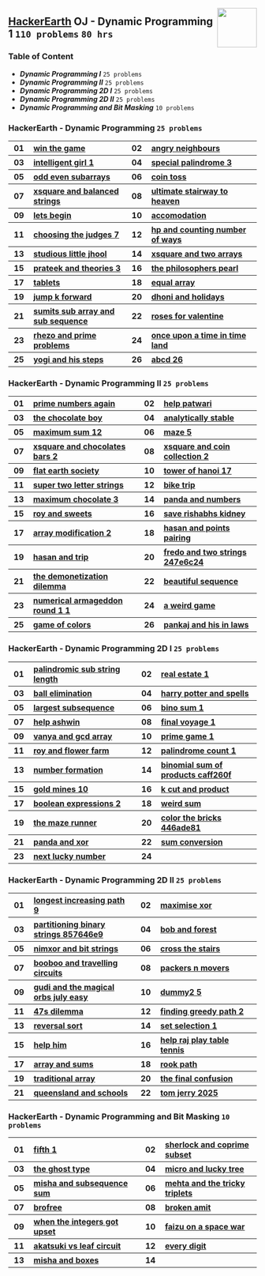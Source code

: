 <img align="right" width="80" src="/logos/hackerearth.png"></img>

## [HackerEarth](https://hackerearth.com/) OJ - Dynamic Programming 1 `110 problems` `80 hrs`

### Table of Content

- ***Dynamic Programming I***               `25 problems`
- ***Dynamic Programming II***              `25 problems`
- ***Dynamic Programming 2D I***            `25 problems`
- ***Dynamic Programming 2D II***           `25 problems`
- ***Dynamic Programming and Bit Masking*** `10 problems`

### HackerEarth - Dynamic Programming `25 problems`

<table>
    <tbody>
        <tr>
<th align="center" width="50px">01</th><th align="left" width="550px"><a href="https://hackerearth.com/practice/algorithms/dynamic-programming/introduction-to-dynamic-programming-1/practice-problems/algorithm/win-the-game/">win the game</a></th>
<th align="center" width="50px">02</th><th align="left" width="550px"><a href="https://hackerearth.com/practice/algorithms/dynamic-programming/introduction-to-dynamic-programming-1/practice-problems/algorithm/angry-neighbours/">angry neighbours</a></th>
        </tr>
        <tr>
<th align="center" width="50px">03</th><th align="left" width="550px"><a href="https://hackerearth.com/practice/algorithms/dynamic-programming/introduction-to-dynamic-programming-1/practice-problems/algorithm/intelligent-girl-1/">intelligent girl 1</a></th>
<th align="center" width="50px">04</th><th align="left" width="550px"><a href="https://hackerearth.com/practice/algorithms/dynamic-programming/introduction-to-dynamic-programming-1/practice-problems/algorithm/special-palindrome-3/">special palindrome 3</a></th>
        </tr>
        <tr>
<th align="center" width="50px">05</th><th align="left" width="550px"><a href="https://hackerearth.com/practice/algorithms/dynamic-programming/introduction-to-dynamic-programming-1/practice-problems/algorithm/odd-even-subarrays-72ad69db/">odd even subarrays</a></th>
<th align="center" width="50px">06</th><th align="left" width="550px"><a href="https://hackerearth.com/practice/algorithms/dynamic-programming/introduction-to-dynamic-programming-1/practice-problems/algorithm/coin-toss/">coin toss</a></th>
        </tr>
        <tr>
<th align="center" width="50px">07</th><th align="left" width="550px"><a href="https://hackerearth.com/practice/algorithms/dynamic-programming/introduction-to-dynamic-programming-1/practice-problems/algorithm/xsquare-and-balanced-strings/">xsquare and balanced strings</a></th>
<th align="center" width="50px">08</th><th align="left" width="550px"><a href="https://hackerearth.com/practice/algorithms/dynamic-programming/introduction-to-dynamic-programming-1/practice-problems/algorithm/ultimate-stairway-to-heaven/">ultimate stairway to heaven</a></th>
        </tr>
        <tr>
<th align="center" width="50px">09</th><th align="left" width="550px"><a href="https://hackerearth.com/practice/algorithms/dynamic-programming/introduction-to-dynamic-programming-1/practice-problems/algorithm/lets-begin/">lets begin</a></th>
<th align="center" width="50px">10</th><th align="left" width="550px"><a href="https://hackerearth.com/practice/algorithms/dynamic-programming/introduction-to-dynamic-programming-1/practice-problems/algorithm/accomodation-a5c006f3/">accomodation</a></th>
        </tr>
        <tr>
<th align="center" width="50px">11</th><th align="left" width="550px"><a href="https://hackerearth.com/practice/algorithms/dynamic-programming/introduction-to-dynamic-programming-1/practice-problems/algorithm/choosing-the-judges-7/">choosing the judges 7</a></th>
<th align="center" width="50px">12</th><th align="left" width="550px"><a href="https://hackerearth.com/practice/algorithms/dynamic-programming/introduction-to-dynamic-programming-1/practice-problems/algorithm/hp-and-counting-number-of-ways-1d73a6a4/">hp and counting number of ways</a></th>
        </tr>
        <tr>
<th align="center" width="50px">13</th><th align="left" width="550px"><a href="https://hackerearth.com/practice/algorithms/dynamic-programming/introduction-to-dynamic-programming-1/practice-problems/algorithm/studious-little-jhool/">studious little jhool</a></th>
<th align="center" width="50px">14</th><th align="left" width="550px"><a href="https://hackerearth.com/practice/algorithms/dynamic-programming/introduction-to-dynamic-programming-1/practice-problems/algorithm/xsquare-and-two-arrays/">xsquare and two arrays</a></th>
        </tr>
        <tr>
<th align="center" width="50px">15</th><th align="left" width="550px"><a href="https://hackerearth.com/practice/algorithms/dynamic-programming/introduction-to-dynamic-programming-1/practice-problems/algorithm/prateek-and-theories-3/">prateek and theories 3</a></th>
<th align="center" width="50px">16</th><th align="left" width="550px"><a href="https://hackerearth.com/practice/algorithms/dynamic-programming/introduction-to-dynamic-programming-1/practice-problems/algorithm/the-philosophers-pearl/">the philosophers pearl</a></th>
        </tr>
        <tr>
<th align="center" width="50px">17</th><th align="left" width="550px"><a href="https://hackerearth.com/practice/algorithms/dynamic-programming/introduction-to-dynamic-programming-1/practice-problems/algorithm/tablets/">tablets</a></th>
<th align="center" width="50px">18</th><th align="left" width="550px"><a href="https://hackerearth.com/practice/algorithms/dynamic-programming/introduction-to-dynamic-programming-1/practice-problems/algorithm/equal-array-84cf6c5f/">equal array</a></th>
        </tr>
        <tr>
<th align="center" width="50px">19</th><th align="left" width="550px"><a href="https://hackerearth.com/practice/algorithms/dynamic-programming/introduction-to-dynamic-programming-1/practice-problems/algorithm/jump-k-forward-250d464b/">jump k forward</a></th>
<th align="center" width="50px">20</th><th align="left" width="550px"><a href="https://hackerearth.com/practice/algorithms/dynamic-programming/introduction-to-dynamic-programming-1/practice-problems/algorithm/dhoni-and-holidays/">dhoni and holidays</a></th>
        </tr>
        <tr>
<th align="center" width="50px">21</th><th align="left" width="550px"><a href="https://hackerearth.com/practice/algorithms/dynamic-programming/introduction-to-dynamic-programming-1/practice-problems/algorithm/sumits-sub-array-and-sub-sequence/">sumits sub array and sub sequence</a></th>
<th align="center" width="50px">22</th><th align="left" width="550px"><a href="https://hackerearth.com/practice/algorithms/dynamic-programming/introduction-to-dynamic-programming-1/practice-problems/algorithm/roses-for-valentine-4a795f72/">roses for valentine</a></th>
        </tr>
        <tr>
<th align="center" width="50px">23</th><th align="left" width="550px"><a href="https://hackerearth.com/practice/algorithms/dynamic-programming/introduction-to-dynamic-programming-1/practice-problems/algorithm/rhezo-and-prime-problems/">rhezo and prime problems</a></th>
<th align="center" width="50px">24</th><th align="left" width="550px"><a href="https://hackerearth.com/practice/algorithms/dynamic-programming/introduction-to-dynamic-programming-1/practice-problems/algorithm/once-upon-a-time-in-time-land/">once upon a time in time land</a></th>
        </tr>
        <tr>
<th align="center" width="50px">25</th><th align="left" width="550px"><a href="https://hackerearth.com/practice/algorithms/dynamic-programming/introduction-to-dynamic-programming-1/practice-problems/algorithm/yogi-and-his-steps-65b27a4b/">yogi and his steps</a></th>
<th align="center" width="50px">26</th><th align="left" width="550px"><a href="https://hackerearth.com/practice/algorithms/dynamic-programming/introduction-to-dynamic-programming-1/practice-problems/algorithm/abcd-26-81bc0a09/">abcd 26</a></th>
        </tr>
    </tbody>
</table>

### HackerEarth - Dynamic Programming II `25 problems`

<table>
    <tbody>
        <tr>
<th align="center" width="50px">01</th><th align="left" width="550px"><a href="https://hackerearth.com/practice/algorithms/dynamic-programming/introduction-to-dynamic-programming-1/practice-problems/algorithm/prime-numbers-again/">prime numbers again</a></th>
<th align="center" width="50px">02</th><th align="left" width="550px"><a href="https://hackerearth.com/practice/algorithms/dynamic-programming/introduction-to-dynamic-programming-1/practice-problems/algorithm/help-patwari/">help patwari</a></th>
        </tr>
        <tr>
<th align="center" width="50px">03</th><th align="left" width="550px"><a href="https://hackerearth.com/practice/algorithms/dynamic-programming/introduction-to-dynamic-programming-1/practice-problems/algorithm/the-chocolate-boy-738c799b/">the chocolate boy</a></th>
<th align="center" width="50px">04</th><th align="left" width="550px"><a href="https://hackerearth.com/practice/algorithms/dynamic-programming/introduction-to-dynamic-programming-1/practice-problems/algorithm/analytically-stable-123d6381/">analytically stable</a></th>
        </tr>
        <tr>
<th align="center" width="50px">05</th><th align="left" width="550px"><a href="https://hackerearth.com/practice/algorithms/dynamic-programming/introduction-to-dynamic-programming-1/practice-problems/algorithm/maximum-sum-12/">maximum sum 12</a></th>
<th align="center" width="50px">06</th><th align="left" width="550px"><a href="https://hackerearth.com/practice/algorithms/dynamic-programming/introduction-to-dynamic-programming-1/practice-problems/algorithm/maze-5/">maze 5</a></th>
        </tr>
        <tr>
<th align="center" width="50px">07</th><th align="left" width="550px"><a href="https://hackerearth.com/practice/algorithms/dynamic-programming/introduction-to-dynamic-programming-1/practice-problems/algorithm/xsquare-and-chocolates-bars-2/">xsquare and chocolates bars 2</a></th>
<th align="center" width="50px">08</th><th align="left" width="550px"><a href="https://hackerearth.com/practice/algorithms/dynamic-programming/introduction-to-dynamic-programming-1/practice-problems/algorithm/xsquare-and-coin-collection-2/">xsquare and coin collection 2</a></th>
        </tr>
        <tr>
<th align="center" width="50px">09</th><th align="left" width="550px"><a href="https://hackerearth.com/practice/algorithms/dynamic-programming/introduction-to-dynamic-programming-1/practice-problems/algorithm/flat-earth-society/">flat earth society</a></th>
<th align="center" width="50px">10</th><th align="left" width="550px"><a href="https://hackerearth.com/practice/algorithms/dynamic-programming/introduction-to-dynamic-programming-1/practice-problems/algorithm/tower-of-hanoi-17/">tower of hanoi 17</a></th>
        </tr>
        <tr>
<th align="center" width="50px">11</th><th align="left" width="550px"><a href="https://hackerearth.com/practice/algorithms/dynamic-programming/introduction-to-dynamic-programming-1/practice-problems/algorithm/super-two-letter-strings/">super two letter strings</a></th>
<th align="center" width="50px">12</th><th align="left" width="550px"><a href="https://hackerearth.com/practice/algorithms/dynamic-programming/introduction-to-dynamic-programming-1/practice-problems/algorithm/bike-trip/">bike trip</a></th>
        </tr>
        <tr>
<th align="center" width="50px">13</th><th align="left" width="550px"><a href="https://hackerearth.com/practice/algorithms/dynamic-programming/introduction-to-dynamic-programming-1/practice-problems/algorithm/maximum-chocolate-3/">maximum chocolate 3</a></th>
<th align="center" width="50px">14</th><th align="left" width="550px"><a href="https://hackerearth.com/practice/algorithms/dynamic-programming/introduction-to-dynamic-programming-1/practice-problems/algorithm/panda-and-numbers/">panda and numbers</a></th>
        </tr>
        <tr>
<th align="center" width="50px">15</th><th align="left" width="550px"><a href="https://hackerearth.com/practice/algorithms/dynamic-programming/introduction-to-dynamic-programming-1/practice-problems/algorithm/roy-and-sweets/">roy and sweets</a></th>
<th align="center" width="50px">16</th><th align="left" width="550px"><a href="https://hackerearth.com/practice/algorithms/dynamic-programming/introduction-to-dynamic-programming-1/practice-problems/algorithm/save-rishabhs-kidney/">save rishabhs kidney</a></th>
        </tr>
        <tr>
<th align="center" width="50px">17</th><th align="left" width="550px"><a href="https://hackerearth.com/practice/algorithms/dynamic-programming/introduction-to-dynamic-programming-1/practice-problems/algorithm/array-modification-2-dc88ff8a/">array modification 2</a></th>
<th align="center" width="50px">18</th><th align="left" width="550px"><a href="https://hackerearth.com/practice/algorithms/dynamic-programming/introduction-to-dynamic-programming-1/practice-problems/algorithm/hasan-and-points-pairing/">hasan and points pairing</a></th>
        </tr>
        <tr>
<th align="center" width="50px">19</th><th align="left" width="550px"><a href="https://hackerearth.com/practice/algorithms/dynamic-programming/introduction-to-dynamic-programming-1/practice-problems/algorithm/hasan-and-trip/">hasan and trip</a></th>
<th align="center" width="50px">20</th><th align="left" width="550px"><a href="https://hackerearth.com/practice/algorithms/dynamic-programming/introduction-to-dynamic-programming-1/practice-problems/algorithm/fredo-and-two-strings-247e6c24/">fredo and two strings 247e6c24</a></th>
        </tr>
        <tr>
<th align="center" width="50px">21</th><th align="left" width="550px"><a href="https://hackerearth.com/practice/algorithms/dynamic-programming/introduction-to-dynamic-programming-1/practice-problems/algorithm/the-demonetization-dilemma/">the demonetization dilemma</a></th>
<th align="center" width="50px">22</th><th align="left" width="550px"><a href="https://hackerearth.com/practice/algorithms/dynamic-programming/introduction-to-dynamic-programming-1/practice-problems/algorithm/beautiful-sequence/">beautiful sequence</a></th>
        </tr>
        <tr>
<th align="center" width="50px">23</th><th align="left" width="550px"><a href="https://hackerearth.com/practice/algorithms/dynamic-programming/introduction-to-dynamic-programming-1/practice-problems/algorithm/numerical-armageddon-round-1-1/">numerical armageddon round 1 1</a></th>
<th align="center" width="50px">24</th><th align="left" width="550px"><a href="https://hackerearth.com/practice/algorithms/dynamic-programming/introduction-to-dynamic-programming-1/practice-problems/algorithm/a-weird-game-e2b9afe4/">a weird game</a></th>
        </tr>
        <tr>
<th align="center" width="50px">25</th><th align="left" width="550px"><a href="https://hackerearth.com/practice/algorithms/dynamic-programming/introduction-to-dynamic-programming-1/practice-problems/algorithm/game-of-colors/">game of colors</a></th>
<th align="center" width="50px">26</th><th align="left" width="550px"><a href="https://hackerearth.com/practice/algorithms/dynamic-programming/introduction-to-dynamic-programming-1/practice-problems/algorithm/pankaj-and-his-in-laws/">pankaj and his in laws</a></th>
        </tr>
    </tbody>
</table>

### HackerEarth - Dynamic Programming 2D I `25 problems`

<table>
    <tbody>
        <tr>
<th align="center" width="50px">01</th><th align="left" width="550px"><a href="https://hackerearth.com/practice/algorithms/dynamic-programming/2-dimensional/practice-problems/algorithm/palindromic-sub-string-length/">palindromic sub string length</a></th>
<th align="center" width="50px">02</th><th align="left" width="550px"><a href="https://hackerearth.com/practice/algorithms/dynamic-programming/2-dimensional/practice-problems/algorithm/real-estate-1-059f5228/">real estate 1</a></th>
        </tr>
        <tr>
<th align="center" width="50px">03</th><th align="left" width="550px"><a href="https://hackerearth.com/practice/algorithms/dynamic-programming/2-dimensional/practice-problems/algorithm/ball-elimination/">ball elimination</a></th>
<th align="center" width="50px">04</th><th align="left" width="550px"><a href="https://hackerearth.com/practice/algorithms/dynamic-programming/2-dimensional/practice-problems/algorithm/harry-potter-and-spells-277e11c7/">harry potter and spells</a></th>
        </tr>
        <tr>
<th align="center" width="50px">05</th><th align="left" width="550px"><a href="https://hackerearth.com/practice/algorithms/dynamic-programming/2-dimensional/practice-problems/algorithm/largest-subsequence-c554fb8c/">largest subsequence</a></th>
<th align="center" width="50px">06</th><th align="left" width="550px"><a href="https://hackerearth.com/practice/algorithms/dynamic-programming/2-dimensional/practice-problems/algorithm/bino-sum-1/">bino sum 1</a></th>
        </tr>
        <tr>
<th align="center" width="50px">07</th><th align="left" width="550px"><a href="https://hackerearth.com/practice/algorithms/dynamic-programming/2-dimensional/practice-problems/algorithm/help-ashwin/">help ashwin</a></th>
<th align="center" width="50px">08</th><th align="left" width="550px"><a href="https://hackerearth.com/practice/algorithms/dynamic-programming/2-dimensional/practice-problems/algorithm/final-voyage-1/">final voyage 1</a></th>
        </tr>
        <tr>
<th align="center" width="50px">09</th><th align="left" width="550px"><a href="https://hackerearth.com/practice/algorithms/dynamic-programming/2-dimensional/practice-problems/algorithm/vanya-and-gcd-array/">vanya and gcd array</a></th>
<th align="center" width="50px">10</th><th align="left" width="550px"><a href="https://hackerearth.com/practice/algorithms/dynamic-programming/2-dimensional/practice-problems/algorithm/prime-game-1-2604365b/">prime game 1</a></th>
        </tr>
        <tr>
<th align="center" width="50px">11</th><th align="left" width="550px"><a href="https://hackerearth.com/practice/algorithms/dynamic-programming/2-dimensional/practice-problems/algorithm/roy-and-flower-farm/">roy and flower farm</a></th>
<th align="center" width="50px">12</th><th align="left" width="550px"><a href="https://hackerearth.com/practice/algorithms/dynamic-programming/2-dimensional/practice-problems/algorithm/palindrome-count-1/">palindrome count 1</a></th>
        </tr>
        <tr>
<th align="center" width="50px">13</th><th align="left" width="550px"><a href="https://hackerearth.com/practice/algorithms/dynamic-programming/2-dimensional/practice-problems/algorithm/number-formation-1cae96c5/">number formation</a></th>
<th align="center" width="50px">14</th><th align="left" width="550px"><a href="https://hackerearth.com/practice/algorithms/dynamic-programming/2-dimensional/practice-problems/algorithm/binomial-sum-of-products-caff260f/">binomial sum of products caff260f</a></th>
        </tr>
        <tr>
<th align="center" width="50px">15</th><th align="left" width="550px"><a href="https://hackerearth.com/practice/algorithms/dynamic-programming/2-dimensional/practice-problems/algorithm/gold-mines-10/">gold mines 10</a></th>
<th align="center" width="50px">16</th><th align="left" width="550px"><a href="https://hackerearth.com/practice/algorithms/dynamic-programming/2-dimensional/practice-problems/algorithm/k-cut-and-product-e5998b3f/">k cut and product</a></th>
        </tr>
        <tr>
<th align="center" width="50px">17</th><th align="left" width="550px"><a href="https://hackerearth.com/practice/algorithms/dynamic-programming/2-dimensional/practice-problems/algorithm/boolean-expressions-2/">boolean expressions 2</a></th>
<th align="center" width="50px">18</th><th align="left" width="550px"><a href="https://hackerearth.com/practice/algorithms/dynamic-programming/2-dimensional/practice-problems/algorithm/weird-sum-1d2a0a2e/">weird sum</a></th>
        </tr>
        <tr>
<th align="center" width="50px">19</th><th align="left" width="550px"><a href="https://hackerearth.com/practice/algorithms/dynamic-programming/2-dimensional/practice-problems/algorithm/the-maze-runner/">the maze runner</a></th>
<th align="center" width="50px">20</th><th align="left" width="550px"><a href="https://hackerearth.com/practice/algorithms/dynamic-programming/2-dimensional/practice-problems/algorithm/color-the-bricks-446ade81/">color the bricks 446ade81</a></th>
        </tr>
        <tr>
<th align="center" width="50px">21</th><th align="left" width="550px"><a href="https://hackerearth.com/practice/algorithms/dynamic-programming/2-dimensional/practice-problems/algorithm/panda-and-xor/">panda and xor</a></th>
<th align="center" width="50px">22</th><th align="left" width="550px"><a href="https://hackerearth.com/practice/algorithms/dynamic-programming/2-dimensional/practice-problems/algorithm/sum-conversion-b97a174a/">sum conversion</a></th>
        </tr>
        <tr>
<th align="center" width="50px">23</th><th align="left" width="550px"><a href="https://hackerearth.com/practice/algorithms/dynamic-programming/2-dimensional/practice-problems/algorithm/next-lucky-number/">next lucky number</a></th>
<th align="center" width="50px">24</th><th align="left" width="550px"><a href=""></a></th>
        </tr>
    </tbody>
</table>

### HackerEarth - Dynamic Programming 2D II `25 problems`

<table>
    <tbody>
        <tr>
<th align="center" width="50px">01</th><th align="left" width="550px"><a href="https://hackerearth.com/practice/algorithms/dynamic-programming/2-dimensional/practice-problems/algorithm/longest-increasing-path-9/">longest increasing path 9</a></th>
<th align="center" width="50px">02</th><th align="left" width="550px"><a href="https://hackerearth.com/practice/algorithms/dynamic-programming/2-dimensional/practice-problems/algorithm/maximise-xor-f240c1e1/">maximise xor</a></th>
        </tr>
        <tr>
<th align="center" width="50px">03</th><th align="left" width="550px"><a href="https://hackerearth.com/practice/algorithms/dynamic-programming/2-dimensional/practice-problems/algorithm/partitioning-binary-strings-857646e9/">partitioning binary strings 857646e9</a></th>
<th align="center" width="50px">04</th><th align="left" width="550px"><a href="https://hackerearth.com/practice/algorithms/dynamic-programming/2-dimensional/practice-problems/algorithm/bob-and-forest-2571cd1f/">bob and forest</a></th>
        </tr>
        <tr>
<th align="center" width="50px">05</th><th align="left" width="550px"><a href="https://hackerearth.com/practice/algorithms/dynamic-programming/2-dimensional/practice-problems/algorithm/nimxor-and-bit-strings/">nimxor and bit strings</a></th>
<th align="center" width="50px">06</th><th align="left" width="550px"><a href="https://hackerearth.com/practice/algorithms/dynamic-programming/2-dimensional/practice-problems/algorithm/cross-the-stairs/">cross the stairs</a></th>
        </tr>
        <tr>
<th align="center" width="50px">07</th><th align="left" width="550px"><a href="https://hackerearth.com/practice/algorithms/dynamic-programming/2-dimensional/practice-problems/algorithm/booboo-and-travelling-circuits/">booboo and travelling circuits</a></th>
<th align="center" width="50px">08</th><th align="left" width="550px"><a href="https://hackerearth.com/practice/algorithms/dynamic-programming/2-dimensional/practice-problems/algorithm/packers-n-movers/">packers n movers</a></th>
        </tr>
        <tr>
<th align="center" width="50px">09</th><th align="left" width="550px"><a href="https://hackerearth.com/practice/algorithms/dynamic-programming/2-dimensional/practice-problems/algorithm/gudi-and-the-magical-orbs-july-easy/">gudi and the magical orbs july easy</a></th>
<th align="center" width="50px">10</th><th align="left" width="550px"><a href="https://hackerearth.com/practice/algorithms/dynamic-programming/2-dimensional/practice-problems/algorithm/dummy2-5/">dummy2 5</a></th>
        </tr>
        <tr>
<th align="center" width="50px">11</th><th align="left" width="550px"><a href="https://hackerearth.com/practice/algorithms/dynamic-programming/2-dimensional/practice-problems/algorithm/47s-dilemma/">47s dilemma</a></th>
<th align="center" width="50px">12</th><th align="left" width="550px"><a href="https://hackerearth.com/practice/algorithms/dynamic-programming/2-dimensional/practice-problems/algorithm/finding-greedy-path-2/">finding greedy path 2</a></th>
        </tr>
        <tr>
<th align="center" width="50px">13</th><th align="left" width="550px"><a href="https://hackerearth.com/practice/algorithms/dynamic-programming/2-dimensional/practice-problems/algorithm/reversal-sort/">reversal sort</a></th>
<th align="center" width="50px">14</th><th align="left" width="550px"><a href="https://hackerearth.com/practice/algorithms/dynamic-programming/2-dimensional/practice-problems/algorithm/set-selection-1/">set selection 1</a></th>
        </tr>
        <tr>
<th align="center" width="50px">15</th><th align="left" width="550px"><a href="https://hackerearth.com/practice/algorithms/dynamic-programming/2-dimensional/practice-problems/algorithm/help-him-9659b063/">help him</a></th>
<th align="center" width="50px">16</th><th align="left" width="550px"><a href="https://hackerearth.com/practice/algorithms/dynamic-programming/2-dimensional/practice-problems/algorithm/help-raj-play-table-tennis/">help raj play table tennis</a></th>
        </tr>
        <tr>
<th align="center" width="50px">17</th><th align="left" width="550px"><a href="https://hackerearth.com/practice/algorithms/dynamic-programming/2-dimensional/practice-problems/algorithm/array-and-sums-6e5e7323/">array and sums</a></th>
<th align="center" width="50px">18</th><th align="left" width="550px"><a href="https://hackerearth.com/practice/algorithms/dynamic-programming/2-dimensional/practice-problems/algorithm/rook-path-142e55ee/">rook path</a></th>
        </tr>
        <tr>
<th align="center" width="50px">19</th><th align="left" width="550px"><a href="https://hackerearth.com/practice/algorithms/dynamic-programming/2-dimensional/practice-problems/algorithm/traditional-array/">traditional array</a></th>
<th align="center" width="50px">20</th><th align="left" width="550px"><a href="https://hackerearth.com/practice/algorithms/dynamic-programming/2-dimensional/practice-problems/algorithm/the-final-confusion/">the final confusion</a></th>
        </tr>
        <tr>
<th align="center" width="50px">21</th><th align="left" width="550px"><a href="https://hackerearth.com/practice/algorithms/dynamic-programming/2-dimensional/practice-problems/algorithm/queensland-and-schools-1d351e31/">queensland and schools</a></th>
<th align="center" width="50px">22</th><th align="left" width="550px"><a href="https://hackerearth.com/practice/algorithms/dynamic-programming/2-dimensional/practice-problems/algorithm/tom-jerry-2025/">tom jerry 2025</a></th>
        </tr>
    </tbody>
</table>

### HackerEarth - Dynamic Programming and Bit Masking `10 problems`

<table>
    <tbody>
        <tr>
<th align="center" width="50px">01</th><th align="left" width="550px"><a href="https://hackerearth.com/practice/algorithms/dynamic-programming/bit-masking/practice-problems/algorithm/fifth-1/">fifth 1</a></th>
<th align="center" width="50px">02</th><th align="left" width="550px"><a href="https://hackerearth.com/practice/algorithms/dynamic-programming/bit-masking/practice-problems/algorithm/sherlock-and-coprime-subset/">sherlock and coprime subset</a></th>
        </tr>
        <tr>
<th align="center" width="50px">03</th><th align="left" width="550px"><a href="https://hackerearth.com/practice/algorithms/dynamic-programming/bit-masking/practice-problems/algorithm/the-ghost-type/">the ghost type</a></th>
<th align="center" width="50px">04</th><th align="left" width="550px"><a href="https://hackerearth.com/practice/algorithms/dynamic-programming/bit-masking/practice-problems/algorithm/micro-and-lucky-tree/">micro and lucky tree</a></th>
        </tr>
        <tr>
<th align="center" width="50px">05</th><th align="left" width="550px"><a href="https://hackerearth.com/practice/algorithms/dynamic-programming/bit-masking/practice-problems/algorithm/misha-and-subsequence-sum-fe9b0fc3/">misha and subsequence sum</a></th>
<th align="center" width="50px">06</th><th align="left" width="550px"><a href="https://hackerearth.com/practice/algorithms/dynamic-programming/bit-masking/practice-problems/algorithm/mehta-and-the-tricky-triplets/">mehta and the tricky triplets</a></th>
        </tr>
        <tr>
<th align="center" width="50px">07</th><th align="left" width="550px"><a href="https://hackerearth.com/practice/algorithms/dynamic-programming/bit-masking/practice-problems/algorithm/brofree-34df073d/">brofree</a></th>
<th align="center" width="50px">08</th><th align="left" width="550px"><a href="https://hackerearth.com/practice/algorithms/dynamic-programming/bit-masking/practice-problems/algorithm/broken-amit/">broken amit</a></th>
        </tr>
        <tr>
<th align="center" width="50px">09</th><th align="left" width="550px"><a href="https://hackerearth.com/practice/algorithms/dynamic-programming/bit-masking/practice-problems/algorithm/when-the-integers-got-upset/">when the integers got upset</a></th>
<th align="center" width="50px">10</th><th align="left" width="550px"><a href="https://hackerearth.com/practice/algorithms/dynamic-programming/bit-masking/practice-problems/algorithm/faizu-on-a-space-war/">faizu on a space war</a></th>
        </tr>
        <tr>
<th align="center" width="50px">11</th><th align="left" width="550px"><a href="https://hackerearth.com/practice/algorithms/dynamic-programming/bit-masking/practice-problems/algorithm/akatsuki-vs-leaf-circuit/">akatsuki vs leaf circuit</a></th>
<th align="center" width="50px">12</th><th align="left" width="550px"><a href="https://hackerearth.com/practice/algorithms/dynamic-programming/bit-masking/practice-problems/algorithm/every-digit/">every digit</a></th>
        </tr>
        <tr>
<th align="center" width="50px">13</th><th align="left" width="550px"><a href="https://hackerearth.com/practice/algorithms/dynamic-programming/bit-masking/practice-problems/algorithm/misha-and-boxes-b7e70bc6/">misha and boxes</a></th>
<th align="center" width="50px">14</th><th align="left" width="550px"><a href=""></a></th>
        </tr>
    </tbody>
</table>

